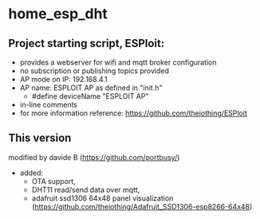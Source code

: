 # home_esp_dht

## Project starting script, ESPloit:

 * provides a webserver for wifi and mqtt broker configuration
 * no subscription or publishing topics provided
 * AP mode on IP: 192.168.4.1
 * AP name: ESPLOIT AP as defined in "init.h"
    * #define deviceName "ESPLOIT AP"
 *   in-line comments
 *   for more information reference: https://github.com/theiothing/ESPloit
 
 ## This version
 modified by davide B (https://github.com/portbusy/)
 * added:
    * OTA support, 
    * DHT11 read/send data over mqtt,
    * adafruit ssd1306 64x48 panel visualization (https://github.com/theiothing/Adafruit_SSD1306-esp8266-64x48)
